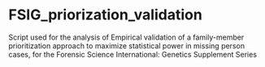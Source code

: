 # FSIG_priorization_validation

Script used for the analysis of Empirical validation of a family-member prioritization approach to maximize statistical power in missing person cases, for the Forensic Science International: Genetics Supplement Series
